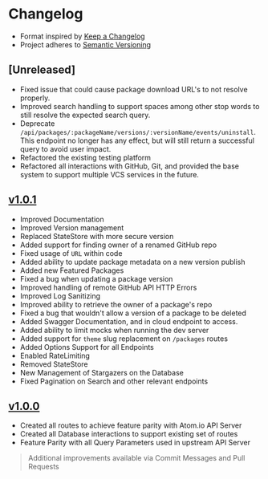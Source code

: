 # Changelog

* Format inspired by [Keep a Changelog](https://keepachangelog.com/en/1.0.0/)
* Project adheres to [Semantic Versioning](https://semver.org/spec/v2.0.0.html)

## [Unreleased]

* Fixed issue that could cause package download URL's to not resolve properly.
* Improved search handling to support spaces among other stop words to still resolve the expected search query.
* Deprecate `/api/packages/:packageName/versions/:versionName/events/uninstall`. This endpoint no longer has any effect, but will still return a successful query to avoid user impact.
* Refactored the existing testing platform
* Refactored all interactions with GitHub, Git, and provided the base system to support multiple VCS services in the future.

## [v1.0.1](https://github.com/pulsar-edit/package-backend/releases/tag/v1.0.1)

* Improved Documentation
* Improved Version management
* Replaced StateStore with more secure version
* Added support for finding owner of a renamed GitHub repo
* Fixed usage of `URL` within code
* Added ability to update package metadata on a new version publish
* Added new Featured Packages
* Fixed a bug when updating a package version
* Improved handling of remote GitHub API HTTP Errors
* Improved Log Sanitizing
* Improved ability to retrieve the owner of a package's repo
* Fixed a bug that wouldn't allow a version of a package to be deleted
* Added Swagger Documentation, and in cloud endpoint to access.
* Added ability to limit mocks when running the dev server
* Added support for `theme` slug replacement on `/packages` routes
* Added Options Support for all Endpoints
* Enabled RateLimiting
* Removed StateStore
* New Management of Stargazers on the Database
* Fixed Pagination on Search and other relevant endpoints

## [v1.0.0](https://github.com/pulsar-edit/package-backend/releases/tag/v1.0.0)

* Created all routes to achieve feature parity with Atom.io API Server
* Created all Database interactions to support existing set of routes
* Feature Parity with all Query Parameters used in upstream API Server

> Additional improvements available via Commit Messages and Pull Requests
